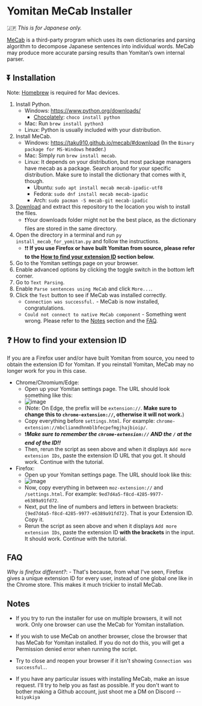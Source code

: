 # Yomitan MeCab Installer

🇯🇵 *This is for Japanese only.*

[MeCab](https://taku910.github.io/) is a third-party program which uses its own dictionaries and parsing algorithm to decompose Japanese sentences into individual words. MeCab may produce more accurate parsing results than Yomitan’s own internal parser.

## ⏬ Installation

Note: [Homebrew](https://brew.sh/) is required for Mac devices.

1. Install Python.
    - Windows: https://www.python.org/downloads/ 
         - [Chocolately](https://chocolatey.org/): `choco install python`
    - Mac: Run `brew install python3`
    - Linux: Python is usually included with your distribution.
2. Install MeCab.
    - Windows: https://taku910.github.io/mecab/#download (In the `Binary package for MS-Windows` header.)
    - Mac: Simply run `brew install mecab`.
    - Linux: It depends on your distribution, but most package managers have mecab as a package. Search around for your specific distribution. Make sure to install the dictionary that comes with it, though.
        - Ubuntu: `sudo apt install mecab mecab-ipadic-utf8`
        - Fedora: `sudo dnf install mecab mecab-ipadic`
        - Arch: `sudo pacman -S mecab-git mecab-ipadic`
3. [Download](https://github.com/themoeway/yomitan-mecab-installer/archive/master.zip) and extract this repository to the location you wish to install the files.
    - ❗Your downloads folder might not be the best place, as the dictionary files are stored in the same directory.
4. Open the directory in a terminal and run `py install_mecab_for_yomitan.py` and follow the instructions.
    - ❗❗ **If you use Firefox or have built Yomitan from source, please refer to the [How to find your extension ID](https://github.com/themoeway/yomitan-mecab-installer/blob/master/README.md#-how-to-find-your-extension-id) section below.**
5. Go to the Yomitan settings page on your browser.
6. Enable advanced options by clicking the toggle switch in the bottom left corner.
7. Go to `Text Parsing`.
8. Enable `Parse sentences using MeCab` and click `More...`.
9. Click the `Test` button to see if MeCab was installed correctly.
    - `Connection was successful.` - MeCab is now installed, congratulations.
    - `Could not connect to native MeCab component` - Something went wrong. Please refer to the [Notes](https://github.com/themoeway/yomitan-mecab-installer/blob/master/README.md#notes) section and the [FAQ](https://github.com/themoeway/yomitan-mecab-installer/blob/master/README.md#faq).

## ❓ How to find your extension ID

If you are a Firefox user and/or have built Yomitan from source, you need to obtain the extension ID for Yomitan. If you reinstall Yomitan, MeCab may no longer work for you in this case.
- Chrome/Chromium/Edge:
    - Open up your Yomitan settings page. The URL should look something like this:
    - ![image](https://github.com/user-attachments/assets/4f87be39-6cb4-45df-a9a7-09fb9a177c1d)
    - (Note: On Edge, the prefix will be `extension://`. **Make sure to change this to `chrome-extension://`, otherwise it will not work.**)
    - Copy everything before `settings.html`. For example: `chrome-extension://mbclianmdhnmblbfecpefmgjhajbioip/`.
    - ❗***Make sure to remember the `chrome-extension://` AND the `/` at the end of the ID!!***
    - Then, rerun the script as seen above and when it displays `Add more extension IDs`, paste the extension ID URL that you got. It should work. Continue with the tutorial.
- Firefox:
    - Open up your Yomitan settings page. The URL should look like this:
    - ![image](https://github.com/user-attachments/assets/618f262e-ce3c-47eb-a1e4-d60dd684adaa)
    - Now, copy everything in between `moz-extension://` and `/settings.html`. For example: `9ed7d4a5-f8cd-4285-9977-e6389a91fd72`.
    - Next, put the line of numbers and letters in between brackets: `{9ed7d4a5-f8cd-4285-9977-e6389a91fd72}`. That is your Extension ID. Copy it.
    - Rerun the script as seen above and when it displays `Add more extension IDs`, paste the extension ID **with the brackets** in the input. It should work. Continue with the tutorial.

## FAQ

*Why is firefox different?*: 
    - That's because, from what I've seen, Firefox gives a unique extension ID for every user, instead of one global one like in the Chrome store. This makes it much trickier to install MeCab.

## Notes
- If you try to run the installer for use on multiple browsers, it will not work. Only one browser can use the MeCab for Yomitan installation.
- If you wish to use MeCab on another browser, close the browser that has MeCab for Yomitan installed. If you do not do this, you will get a Permission denied error when running the script.
- Try to close and reopen your browser if it isn't showing `Connection was successful.`.

- If you have any particular issues with installing MeCab, make an issue request. I'll try to help you as fast as possible. If you don't want to bother making a Github account, just shoot me a DM on Discord -- `koiyakiya`


